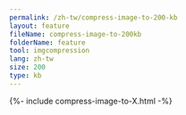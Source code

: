 ```yaml
---
permalink: /zh-tw/compress-image-to-200-kb
layout: feature
fileName: compress-image-to-200kb
folderName: feature
tool: imgcompression
lang: zh-tw
size: 200
type: kb
---
```


{%- include compress-image-to-X.html -%}

